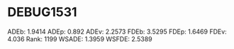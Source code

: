 # DEBUG1531

ADEb: 1.9414
ADEp: 0.892
ADEv: 2.2573
FDEb: 3.5295
FDEp: 1.6469
FDEv: 4.036
Rank: 1199
WSADE: 1.3959
WSFDE: 2.5389